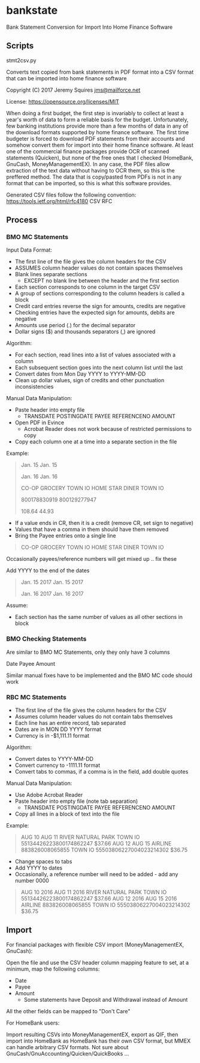 bankstate
=========

Bank Statement Conversion for Import Into Home Finance Software

Scripts
-------

stmt2csv.py

Converts text copied from bank statements in PDF format into a CSV format that can be imported into home finance software

Copyright (C) 2017 Jeremy Squires <jms@mailforce.net>

License: https://opensource.org/licenses/MIT

When doing a first budget, the first step is invariably to collect at least a year's worth of data to form a reliable basis for the budget.  Unfortunately, few banking institutions provide more than a few months of data in any of the download formats supported by home finance software.  The first time budgeter is forced to download PDF statements from their accounts and somehow convert them for import into their home finance software.  At least one of the commercial finance packages provide OCR of scanned statements (Quicken), but none of the free ones that I checked (HomeBank, GnuCash, MoneyManagementEX).  In any case, the PDF files allow extraction of the text data without having to OCR them, so this is the preffered method.  The data that is copy/pasted from PDFs is not in any format that can be imported, so this is what this software provides.

Generated CSV files follow the following convention:
	https://tools.ietf.org/html/rfc4180 CSV RFC

Process
-------

### BMO MC Statements ###

Input Data Format:

* The first line of the file gives the column headers for the CSV
* ASSUMES column header values do not contain spaces themselves
* Blank lines separate sections
  - EXCEPT no blank line between the header and the first section
* Each section corresponds to one column in the target CSV
* A group of sections corresponding to the column headers is called a block
* Credit card entries reverse the sign for amounts, credits are negative
* Checking entries have the expected sign for amounts, debits are negative
* Amounts use period (.) for the decimal separator
* Dollar signs ($) and thousands separators (,) are ignored

Algorithm:

* For each section, read lines into a list of values associated with a column
* Each subsequent section goes into the next column list until the last
* Convert dates from Mon Day YYYY to YYYY-MM-DD
* Clean up dollar values, sign of credits and other punctuation inconsistencies

Manual Data Manipulation:

* Paste header into empty file
  - TRANSDATE POSTINGDATE PAYEE REFERENCENO AMOUNT
* Open PDF in Evince
  - Acrobat Reader does not work because of restricted permissions to copy
* Copy each column one at a time into a separate section in the file

Example:

> Jan. 15 
> Jan. 15 
>  
> Jan. 16 
> Jan. 16 
>  
> CO-OP GROCERY TOWN 
> IO 
> HOME STAR DINER 
> TOWN 
> IO 
>  
> 800178830919 
> 800129277947 
>  
> 108.64 
> 44.93 

* If a value ends in CR, then it is a credit (remove CR, set sign to negative)
* Values that have a comma in them should have them removed
* Bring the Payee entries onto a single line

> CO-OP GROCERY TOWN IO
> HOME STAR DINER TOWN IO

Occasionally payees/reference numbers will get mixed up .. fix these

Add YYYY to the end of the dates

> Jan. 15 2017 
> Jan. 15 2017 
>  
> Jan. 16 2017 
> Jan. 16 2017 

Assume:

* Each section has the same number of values as all other sections in block

### BMO Checking Statements ###

Are similar to BMO MC Statements, only they only have 3 columns

Date Payee Amount

Similar manual fixes have to be implemented and the BMO MC code should work

### RBC MC Statements ###

* The first line of the file gives the column headers for the CSV
* Assumes column header values do not contain tabs themselves
* Each line has an entire record, tab separated
* Dates are in MON DD YYYY format
* Currency is in -$1,111.11 format

Algorithm:

* Convert dates to YYYY-MM-DD
* Convert currency to -1111.11 format
* Convert tabs to commas, if a comma is in the field, add double quotes

Manual Data Manipulation:

* Use Adobe Acrobat Reader
* Paste header into empty file (note tab separation)
  - TRANSDATE	POSTINGDATE	PAYEE	REFERENCENO	AMOUNT
* Copy all lines in a block of text into the file

Example:

> AUG 10 AUG 11 RIVER NATURAL PARK TOWN IO 
> 55134426223800174862247 
> $37.66 
> AUG 12 AUG 15 AIRLINE 883826008065855 TOWN IO 
> 55503806227004023214302 
> $36.75 

* Change spaces to tabs
* Add YYYY to dates
* Occasionally, a reference number will need to be added - add any number 0000

> AUG 10 2016	AUG 11 2016	RIVER NATURAL PARK TOWN IO	55134426223800174862247	$37.66 
> AUG 12 2016	AUG 15 2016	AIRLINE 883826008065855 TOWN IO	55503806227004023214302	$36.75 

Import
------

For financial packages with flexible CSV import (MoneyManagementEX, GnuCash):

Open the file and use the CSV header column mapping feature to set, at a minimum, map the following columns:

* Date
* Payee
* Amount
  - Some statements have Deposit and Withdrawal instead of Amount

All the other fields can be mapped to "Don't Care"

For HomeBank users: 

Import resulting CSVs into MoneyManagementEX, export as QIF, then import into HomeBank as HomeBank has their own CSV format, but MMEX can handle arbitrary CSV formats.  Not sure about GnuCash/GnuAccounting/Quicken/QuickBooks ...


